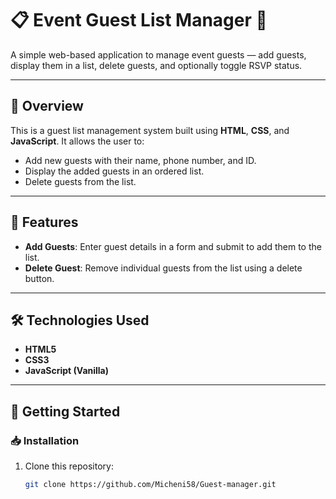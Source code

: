 # 📋 Event Guest List Manager 🎉

A simple web-based application to manage event guests — add guests, display them in a list, delete guests, and optionally toggle RSVP status.

---

## 📖 Overview

This is a guest list management system built using **HTML**, **CSS**, and **JavaScript**. It allows the user to:
- Add new guests with their name, phone number, and ID.
- Display the added guests in an ordered list.
- Delete guests from the list.

---

## 📌 Features

- **Add Guests**: Enter guest details in a form and submit to add them to the list.
- **Delete Guest**: Remove individual guests from the list using a delete button.


---

## 🛠️ Technologies Used

- **HTML5**
- **CSS3**
- **JavaScript (Vanilla)**

---

## 🚀 Getting Started

### 📥 Installation

1. Clone this repository:
   ```bash
   git clone https://github.com/Micheni58/Guest-manager.git
